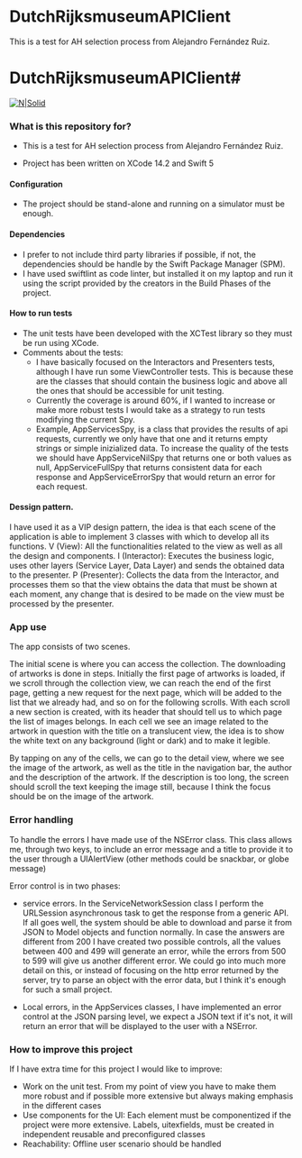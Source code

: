 # DutchRijksmuseumAPIClient
This is a test for AH selection process from Alejandro Fernández Ruiz.

# DutchRijksmuseumAPIClient#

[![N|Solid](https://www.rijksmuseum.nl/assets/e1991007-a928-4a3e-895a-fff45844a8d0?w=1920&h=984&fx=1920&fy=1080&format=webp&c=61ed0e055644c86cf8ca68ca5f93b85a6a3b6a9e47babd17b06ecfbdabfe2387)](https://www.rijksmuseum.nl/en)


### What is this repository for?

* This is a test for AH selection process from Alejandro Fernández Ruiz.

* Project has been written on XCode 14.2 and Swift 5 

#### Configuration
* The project should be stand-alone and running on a simulator must be enough.

#### Dependencies
* I prefer to not include third party libraries if possible, if not, the dependencies should be handle by the Swift Package Manager (SPM).
* I have used swiftlint as code linter, but installed it on my laptop and run it using the script provided by the creators in the Build Phases of the project.

#### How to run tests
* The unit tests have been developed with the XCTest library so they must be run using XCode.
* Comments about the tests: 
    *  I have basically focused on the Interactors and Presenters tests, although I have run some ViewController tests. 
This is because these are the classes that should contain the business logic and above all the ones that should be accessible for unit testing.
    * Currently the coverage is around 60%, if I wanted to increase or make more robust tests I would take as a strategy to run tests modifying the current Spy.
    * Example, AppServicesSpy, is a class that provides the results of api requests, currently we only have that one and it returns empty strings or simple inizialized data. To increase the quality of the tests we should have AppServiceNilSpy that returns one or both values as null, AppServiceFullSpy that returns consistent data for each response and AppServiceErrorSpy that would return an error for each request.

#### Dessign pattern.
I have used it as a VIP design pattern, the idea is that each scene of the application is able to implement 3 classes with which to develop all its functions.
V (View): All the functionalities related to the view as well as all the design and components.
I (Interactor): Executes the business logic, uses other layers (Service Layer, Data Layer) and sends the obtained data to the presenter.
P (Presenter): Collects the data from the Interactor, and processes them so that the view obtains the data that must be shown at each moment, any change that is desired to be made on the view must be processed by the presenter.

### App use
The app consists of two scenes.

The initial scene is where you can access the collection. The downloading of artworks is done in steps.
Initially the first page of artworks is loaded, if we scroll through the collection view, we can reach the end of the first page, getting a new request for the next page, which will be added to the list that we already had, and so on for the following scrolls.
With each scroll a new section is created, with its header that should tell us to which page the list of images belongs.
In each cell we see an image related to the artwork in question with the title on a translucent view, the idea is to show the white text on any background (light or dark) and to make it legible.

By tapping on any of the cells, we can go to the detail view, where we see the image of the artwork, as well as the title in the navigation bar, the author and the description of the artwork.
If the description is too long, the screen should scroll the text keeping the image still, because I think the focus should be on the image of the artwork.

### Error handling
To handle the errors I have made use of the NSError class.
This class allows me, through two keys, to include an error message and a title to provide it to the user through a UIAlertView (other methods could be snackbar, or globe message)

Error control is in two phases:
* service errors. In the ServiceNetworkSession class I perform the URLSession asynchronous task to get the response from a generic API.
If all goes well, the system should be able to download and parse it from JSON to Model objects and function normally. In case the answers are different from 200 I have created two possible controls, all the values between 400 and 499 will generate an error, while the errors from 500 to 599 will give us another different error.
We could go into much more detail on this, or instead of focusing on the http error returned by the server, try to parse an object with the error data, but I think it's enough for such a small project.

* Local errors, in the AppServices classes, I have implemented an error control at the JSON parsing level, we expect a JSON text if it's not, it will return an error that will be displayed to the user with a NSError.

### How to improve this project
If I have extra time for this project I would like to improve:
* Work on the unit test. From my point of view you have to make them more robust and if possible more extensive but always making emphasis in the different cases
* Use components for the UI: Each element must be componentized if the project were more extensive. Labels, uitexfields, must be created in independent reusable and preconfigured classes
* Reachability: Offline user scenario should be handled

